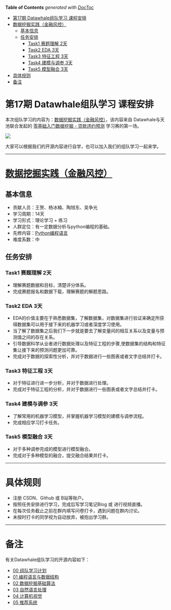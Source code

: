 <!-- START doctoc generated TOC please keep comment here to allow auto update -->
<!-- DON'T EDIT THIS SECTION, INSTEAD RE-RUN doctoc TO UPDATE -->
**Table of Contents**  *generated with [DocToc](https://github.com/thlorenz/doctoc)*

- [第17期 Datawhale组队学习 课程安排](#%E7%AC%AC17%E6%9C%9F-datawhale%E7%BB%84%E9%98%9F%E5%AD%A6%E4%B9%A0-%E8%AF%BE%E7%A8%8B%E5%AE%89%E6%8E%92)
- [数据挖掘实践（金融风控）](#%E6%95%B0%E6%8D%AE%E6%8C%96%E6%8E%98%E5%AE%9E%E8%B7%B5%E9%87%91%E8%9E%8D%E9%A3%8E%E6%8E%A7)
  - [基本信息](#%E5%9F%BA%E6%9C%AC%E4%BF%A1%E6%81%AF)
  - [任务安排](#%E4%BB%BB%E5%8A%A1%E5%AE%89%E6%8E%92)
    - [Task1 赛题理解 2天](#task1-%E8%B5%9B%E9%A2%98%E7%90%86%E8%A7%A3-2%E5%A4%A9)
    - [Task2 EDA 3天](#task2-eda-3%E5%A4%A9)
    - [Task3 特征工程 3天](#task3-%E7%89%B9%E5%BE%81%E5%B7%A5%E7%A8%8B-3%E5%A4%A9)
    - [Task4 建模与调参 3天](#task4-%E5%BB%BA%E6%A8%A1%E4%B8%8E%E8%B0%83%E5%8F%82-3%E5%A4%A9)
    - [Task5 模型融合 3天](#task5-%E6%A8%A1%E5%9E%8B%E8%9E%8D%E5%90%88-3%E5%A4%A9)
- [具体规则](#%E5%85%B7%E4%BD%93%E8%A7%84%E5%88%99)
- [备注](#%E5%A4%87%E6%B3%A8)

<!-- END doctoc generated TOC please keep comment here to allow auto update -->

# 第17期 Datawhale组队学习 课程安排



本次组队学习的内容为：[数据挖掘实践（金融风控）](https://github.com/datawhalechina/team-learning-data-mining/tree/master/FinancialRiskControl)，该内容来自 Datawhale与天池联合发起的 [零基础入门数据挖掘 - 贷款违约预测](https://tianchi.aliyun.com/competition/entrance/531830/introduction) 学习赛的第一场。

![](https://img-blog.csdnimg.cn/20200907140357613.png)


大家可以根据我们的开源内容进行自学，也可以加入我们的组队学习一起来学。

---
# [数据挖掘实践（金融风控）](https://github.com/datawhalechina/team-learning-data-mining/tree/master/FinancialRiskControl)

## 基本信息
- 贡献人员：王贺、杨冰楠、陶旭东、吴争光
- 学习周期：14天
- 学习形式：理论学习 + 练习
- 人群定位：有一定数据分析与python编程的基础。
- 先修内容：[Python编程语言](https://github.com/datawhalechina/team-learning-program/tree/master/PythonLanguage)
- 难度系数：中

## 任务安排

### Task1 赛题理解 2天

- 理解赛题数据和目标，清楚评分体系。
- 完成赛题报名和数据下载，理解赛题的解题思路。




### Task2 EDA 3天

- EDA的价值主要在于熟悉数据集，了解数据集，对数据集进行验证来确定所获得数据集可以用于接下来的机器学习或者深度学习使用。
- 当了解了数据集之后我们下一步就是要去了解变量间的相互关系以及变量与预测值之间的存在关系。
- 引导数据科学从业者进行数据处理以及特征工程的步骤,使数据集的结构和特征集让接下来的预测问题更加可靠。
- 完成对于数据的探索性分析，并对于数据进行一些图表或者文字总结并打卡。

### Task3 特征工程 3天

- 对于特征进行进一步分析，并对于数据进行处理。
- 完成对于特征工程的分析，并对于数据进行一些图表或者文字总结并打卡。

### Task4 建模与调参 3天

- 了解常用的机器学习模型，并掌握机器学习模型的建模与调参流程。
- 完成相应学习打卡任务。

### Task5 模型融合 3天

- 对于多种调参完成的模型进行模型融合。
- 完成对于多种模型的融合，提交融合结果并打卡。

---
# 具体规则
- 注册 CSDN、Github 或 B站等账户。
- 按照任务安排进行学习，完成后写学习笔记Blog 或 进行视频直播。
- 在每次任务截止之前在群内填写问卷打卡，遇到问题在群内讨论。
- 未按时打卡的同学视为自动放弃，被抱出学习群。



---
# 备注 

有关Datawhale组队学习的开源内容如下：

- [00 组队学习计划](https://github.com/datawhalechina/team-learning)
- [01 编程语言与数据结构](https://github.com/datawhalechina/team-learning-program)
- [02 数据挖掘基础算法](https://github.com/datawhalechina/team-learning-data-mining)
- [03 自然语言处理](https://github.com/datawhalechina/team-learning-nlp)
- [04 计算机视觉](https://github.com/datawhalechina/team-learning-cv)
- [05 推荐系统](https://github.com/datawhalechina/team-learning-rs)

